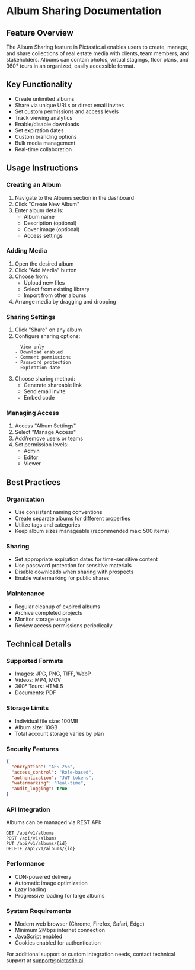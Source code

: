 # Album Sharing Documentation

## Feature Overview
The Album Sharing feature in Pictastic.ai enables users to create, manage, and share collections of real estate media with clients, team members, and stakeholders. Albums can contain photos, virtual stagings, floor plans, and 360° tours in an organized, easily accessible format.

## Key Functionality
- Create unlimited albums
- Share via unique URLs or direct email invites
- Set custom permissions and access levels
- Track viewing analytics
- Enable/disable downloads
- Set expiration dates
- Custom branding options
- Bulk media management
- Real-time collaboration

## Usage Instructions

### Creating an Album
1. Navigate to the Albums section in the dashboard
2. Click "Create New Album"
3. Enter album details:
   - Album name
   - Description (optional)
   - Cover image (optional)
   - Access settings

### Adding Media
1. Open the desired album
2. Click "Add Media" button
3. Choose from:
   - Upload new files
   - Select from existing library
   - Import from other albums
4. Arrange media by dragging and dropping

### Sharing Settings
1. Click "Share" on any album
2. Configure sharing options:
   ```
   - View only
   - Download enabled
   - Comment permissions
   - Password protection
   - Expiration date
   ```
3. Choose sharing method:
   - Generate shareable link
   - Send email invite
   - Embed code

### Managing Access
1. Access "Album Settings"
2. Select "Manage Access"
3. Add/remove users or teams
4. Set permission levels:
   - Admin
   - Editor
   - Viewer

## Best Practices

### Organization
- Use consistent naming conventions
- Create separate albums for different properties
- Utilize tags and categories
- Keep album sizes manageable (recommended max: 500 items)

### Sharing
- Set appropriate expiration dates for time-sensitive content
- Use password protection for sensitive materials
- Disable downloads when sharing with prospects
- Enable watermarking for public shares

### Maintenance
- Regular cleanup of expired albums
- Archive completed projects
- Monitor storage usage
- Review access permissions periodically

## Technical Details

### Supported Formats
- Images: JPG, PNG, TIFF, WebP
- Videos: MP4, MOV
- 360° Tours: HTML5
- Documents: PDF

### Storage Limits
- Individual file size: 100MB
- Album size: 10GB
- Total account storage varies by plan

### Security Features
```json
{
  "encryption": "AES-256",
  "access_control": "Role-based",
  "authentication": "JWT tokens",
  "watermarking": "Real-time",
  "audit_logging": true
}
```

### API Integration
Albums can be managed via REST API:
```
GET /api/v1/albums
POST /api/v1/albums
PUT /api/v1/albums/{id}
DELETE /api/v1/albums/{id}
```

### Performance
- CDN-powered delivery
- Automatic image optimization
- Lazy loading
- Progressive loading for large albums

### System Requirements
- Modern web browser (Chrome, Firefox, Safari, Edge)
- Minimum 2Mbps internet connection
- JavaScript enabled
- Cookies enabled for authentication

For additional support or custom integration needs, contact technical support at support@pictastic.ai.